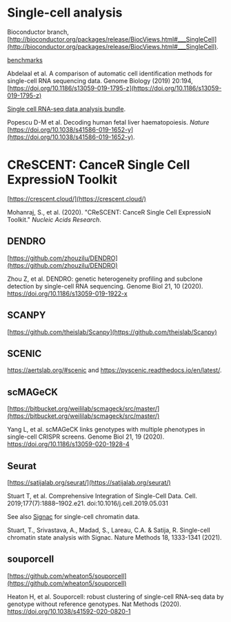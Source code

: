 # Single-cell analysis

Bioconductor branch, [http://bioconductor.org/packages/release/BiocViews.html#___SingleCell](http://bioconductor.org/packages/release/BiocViews.html#___SingleCell).

[benchmarks](https://github.com/tabdelaal/scRNAseq_Benchmark/tree/snakemake_and_docker)

Abdelaal et al. A comparison of automatic cell identification methods for single-cell RNA sequencing data. Genome Biology (2019) 20:194,
[https://doi.org/10.1186/s13059-019-1795-z](https://doi.org/10.1186/s13059-019-1795-z)

[Single cell RNA-seq data analysis bundle](https://github.com/haniffalab/FCA_liver).

Popescu D-M et al. Decoding human fetal liver haematopoiesis. *Nature* [https://doi.org/10.1038/s41586-019-1652-y](https://doi.org/10.1038/s41586-019-1652-y).

# CReSCENT: CanceR Single Cell ExpressioN Toolkit

[https://crescent.cloud/](https://crescent.cloud/)

Mohanraj, S., et al. (2020). "CReSCENT: CanceR Single Cell ExpressioN Toolkit." *Nucleic Acids Research*.

## DENDRO

[https://github.com/zhouzilu/DENDRO](https://github.com/zhouzilu/DENDRO)

Zhou Z, et al. DENDRO: genetic heterogeneity profiling and subclone detection by single-cell RNA sequencing. Genome Biol 21, 10 (2020). https://doi.org/10.1186/s13059-019-1922-x

## SCANPY

[https://github.com/theislab/Scanpy](https://github.com/theislab/Scanpy)

## SCENIC

https://aertslab.org/#scenic and https://pyscenic.readthedocs.io/en/latest/.

## scMAGeCK

[https://bitbucket.org/weililab/scmageck/src/master/](https://bitbucket.org/weililab/scmageck/src/master/)

Yang L, et al. scMAGeCK links genotypes with multiple phenotypes in single-cell CRISPR screens. Genome Biol 21, 19 (2020). https://doi.org/10.1186/s13059-020-1928-4

## Seurat

[https://satijalab.org/seurat/](https://satijalab.org/seurat/)

Stuart T, et al. Comprehensive Integration of Single-Cell Data. Cell. 2019;177(7):1888–1902.e21. doi:10.1016/j.cell.2019.05.031

See also [Signac](https://cloud.r-project.org/web/packages/Signac/index.html) for single-cell chromatin data.

Stuart, T., Srivastava, A., Madad, S., Lareau, C.A. & Satija, R. Single-cell chromatin state analysis with Signac. Nature Methods 18, 1333-1341 (2021).

## souporcell

[https://github.com/wheaton5/souporcell](https://github.com/wheaton5/souporcell)

Heaton H, et al. Souporcell: robust clustering of single-cell RNA-seq data by genotype without reference genotypes. Nat Methods (2020). https://doi.org/10.1038/s41592-020-0820-1
